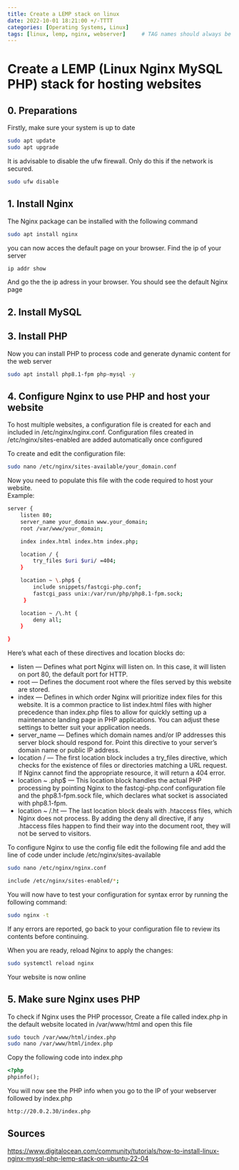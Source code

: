 ```yaml
---
title: Create a LEMP stack on linux
date: 2022-10-01 18:21:00 +/-TTTT
categories: [Operating Systems, Linux]
tags: [linux, lemp, nginx, webserver]     # TAG names should always be lowercase
---
```

# Create a LEMP (Linux Nginx MySQL PHP) stack for hosting websites

## 0. Preparations
Firstly, make sure your system is up to date
```bash
sudo apt update
sudo apt upgrade
```

It is advisable to disable the ufw firewall. Only do this if the network is secured.
```bash
sudo ufw disable
```

## 1. Install Nginx
The Nginx package can be installed with the following command
```bash
sudo apt install nginx
```

you can now acces the default page on your browser. Find the ip of your server
```bash
ip addr show
```
And go the the ip adress in your browser. You should see the default Nginx page

## 2. Install MySQL

## 3. Install PHP
Now you can install PHP to process code and generate dynamic content for the web server
```bash
sudo apt install php8.1-fpm php-mysql -y
```

## 4. Configure Nginx to use PHP and host your website
To host multiple websites, a configuration file is created for each and included in /etc/nginx/nginx.conf. Configuration files created in /etc/nginx/sites-enabled are added automatically once configured

To create and edit the configuration file:
```bash
sudo nano /etc/nginx/sites-available/your_domain.conf
```
Now you need to populate this file with the code required to host your website.</br> 
Example:
```bash
server {
    listen 80;
    server_name your_domain www.your_domain;
    root /var/www/your_domain;

    index index.html index.htm index.php;

    location / {
        try_files $uri $uri/ =404;
    }

    location ~ \.php$ {
        include snippets/fastcgi-php.conf;
        fastcgi_pass unix:/var/run/php/php8.1-fpm.sock;
     }

    location ~ /\.ht {
        deny all;
    }

}
```
Here’s what each of these directives and location blocks do:

* listen — Defines what port Nginx will listen on. In this case, it will listen on port 80, the default port for HTTP.
* root — Defines the document root where the files served by this website are stored.
* index — Defines in which order Nginx will prioritize index files for this website. It is a common practice to list index.html files with higher precedence than index.php files to allow for quickly setting up a maintenance landing page in PHP applications. You can adjust these settings to better suit your application needs.
* server_name — Defines which domain names and/or IP addresses this server block should respond for. Point this directive to your server’s domain name or public IP address.
* location / — The first location block includes a try_files directive, which checks for the existence of files or directories matching a URL request. If Nginx cannot find the appropriate resource, it will return a 404 error.
* location ~ \.php$ — This location block handles the actual PHP processing by pointing Nginx to the fastcgi-php.conf configuration file and the php8.1-fpm.sock file, which declares what socket is associated with php8.1-fpm.
* location ~ /\.ht — The last location block deals with .htaccess files, which Nginx does not process. By adding the deny all directive, if any .htaccess files happen to find their way into the document root, they will not be served to visitors.

To configure Nginx to use the config file edit the following file and add the line of code under include /etc/nginx/sites-available

```bash
sudo nano /etc/nginx/nginx.conf
```
```bash
include /etc/nginx/sites-enabled/*;
```

You will now have to test your configuration for syntax error by running the following command:
```bash
sudo nginx -t
```
If any errors are reported, go back to your configuration file to review its contents before continuing.

When you are ready, reload Nginx to apply the changes:
```bash
sudo systemctl reload nginx
```

Your website is now online

## 5. Make sure Nginx uses PHP
To check if Nginx uses the PHP processor, Create a file called index.php in the default website located in /var/www/html and open this file
```bash
sudo touch /var/www/html/index.php
sudo nano /var/www/html/index.php
```

Copy the following code into index.php
```html
<?php
phpinfo();
```
You will now see the PHP info when you go to the IP of your webserver followed by index.php
```html
http://20.0.2.30/index.php
```

## Sources
https://www.digitalocean.com/community/tutorials/how-to-install-linux-nginx-mysql-php-lemp-stack-on-ubuntu-22-04